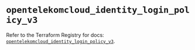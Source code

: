 # `opentelekomcloud_identity_login_policy_v3`

Refer to the Terraform Registry for docs: [`opentelekomcloud_identity_login_policy_v3`](https://registry.terraform.io/providers/opentelekomcloud/opentelekomcloud/1.36.43/docs/resources/identity_login_policy_v3).
